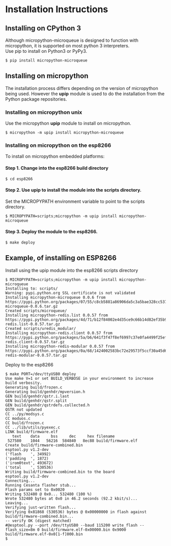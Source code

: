# Installation Instructions

## Installing on CPython 3

Although micropython-microqueue is designed to function with 
micropython, it is supported on most python 3 interpreters.   
Use pip to install on Python3 or PyPy3.

    $ pip install micropython-microqueue
    
## Installing on micropython

The installation process differs depending on the version of 
micropython being used.  However the **upip** module is used to do the 
installation from the Python package repositories.

### Installing on micropython unix

Use the micropython **upip** module to install on micropython.  

    $ micropython -m upip install micropython-microqueue

### Installing on micropython on the esp8266

To install on micropython embedded platforms:

#### Step 1. Change into the esp8266 build directory

    $ cd esp8266

#### Step 2. Use upip to install the module into the scripts directory.

Set the MICROPYPATH environment variable to point to the scripts 
directory.  

    $ MICROPYPATH=scripts;micropython -m upip install micropython-microqueue

#### Step 3. Deploy the module to the esp8266.  

    $ make deploy

## Example, of installing on ESP8266

Install using the upip module into the esp8266 scripts directory

    $ MICROPYPATH=scripts;micropython -m upip install micropython-microqueue
    Installing to: scripts/
    Warning: pypi.python.org SSL certificate is not validated
    Installing micropython-microqueue 0.0.6 from https://pypi.python.org/packages/07/55/c8cb5881a86906da5c3a5bae328cc537e127f760a57c50ba1062a7bebd1c/micropython-microqueue-0.0.6.tar.gz
    Created scripts/microqueue/
    Installing micropython-redis.list 0.0.57 from https://pypi.python.org/packages/4d/71/b12f84002e4d35ce9c66b14d82ef35b900c7a32389eea32661e9e0abad37/micropython-redis.list-0.0.57.tar.gz
    Created scripts/uredis_modular/
    Installing micropython-redis.client 0.0.57 from https://pypi.python.org/packages/5a/b6/641f3f47f8ef6997c37e0fa4499f25ef9d9088a409f71bba1c8031f2b3e2/micropython-redis.client-0.0.57.tar.gz
    Installing micropython-redis-modular 0.0.57 from https://pypi.python.org/packages/0a/68/1424002583bc72e29573f5ccf30a45d6c265ec0435d33999f728f277caa5/micropython-redis-modular-0.0.57.tar.gz

Deploy to the esp8266

    $ make PORT=/dev/ttyUSB0 deploy
    Use make V=1 or set BUILD_VERBOSE in your environment to increase build verbosity.
    Generating build/frozen.c
    Generating build/genhdr/mpversion.h
    GEN build/genhdr/qstr.i.last
    GEN build/genhdr/qstr.split
    GEN build/genhdr/qstrdefs.collected.h
    QSTR not updated
    CC ../py/modsys.c
    CC moduos.c
    CC build/frozen.c
    CC ../lib/utils/pyexec.c
    LINK build/firmware.elf
       text    data     bss     dec     hex filename
     527580    1044   56216  584840   8ec88 build/firmware.elf
    Create build/firmware-combined.bin
    esptool.py v1.2-dev
    ('flash    ', 34992)
    ('padding  ', 1872)
    ('irom0text', 493672)
    ('total    ', 530536)
    Writing build/firmware-combined.bin to the board
    esptool.py v1.2-dev
    Connecting...
    Running Cesanta flasher stub...
    Flash params set to 0x0020
    Writing 532480 @ 0x0... 532480 (100 %)
    Wrote 532480 bytes at 0x0 in 46.2 seconds (92.2 kbit/s)...
    Leaving...
    Verifying just-written flash...
    Verifying 0x81868 (530536) bytes @ 0x00000000 in flash against build/firmware-combined.bin...
    -- verify OK (digest matched)
    #@esptool.py --port /dev/ttyUSB0 --baud 115200 write_flash --flash_size=8m 0 build/firmware.elf-0x00000.bin 0x9000 build/firmware.elf-0x0[1-f]000.bin
    $ 
